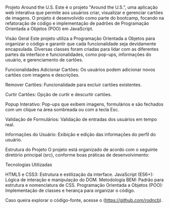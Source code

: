Projeto Around the U.S.
Este é o projeto "Around the U.S.", uma aplicação web interativa que permite aos usuários criar, visualizar e gerenciar cartões de imagens. O projeto é desenvolvido como parte do bootcamp, focando na refatoração de código e implementação de padrões de Programação Orientada a Objetos (POO) em JavaScript.

Visão Geral
Este projeto utiliza a Programação Orientada a Objetos para organizar o código e garantir que cada funcionalidade seja devidamente encapsulada. Diversas classes foram criadas para lidar com as diferentes partes da interface e funcionalidades, como pop-ups, informações do usuário, e gerenciamento de cartões.

Funcionalidades
Adicionar Cartões: Os usuários podem adicionar novos cartões com imagens e descrições.

Remover Cartões: Funcionalidade para excluir cartões existentes.

Curtir Cartões: Opção de curtir e descurtir cartões.

Popup Interativo: Pop-ups que exibem imagens, formulários e são fechados com um clique na área sombreada ou com a tecla Esc.

Validação de Formulários: Validação de entradas dos usuários em tempo real.

Informações do Usuário: Exibição e edição das informações do perfil do usuário.

Estrutura do Projeto
O projeto está organizado de acordo com o seguinte diretório principal (src), conforme boas práticas de desenvolvimento:

Tecnologias Utilizadas

HTML5 e CSS3: Estrutura e estilização da interface.
JavaScript (ES6+): Lógica de interação e manipulação do DOM.
Metodologia BEM: Padrão para estrutura e nomenclatura de CSS.
Programação Orientada a Objetos (POO): Implementação de classes e herança para organizar o código.

Caso queira explorar o código-fonte, acesse o (https://github.com/rodncb).

